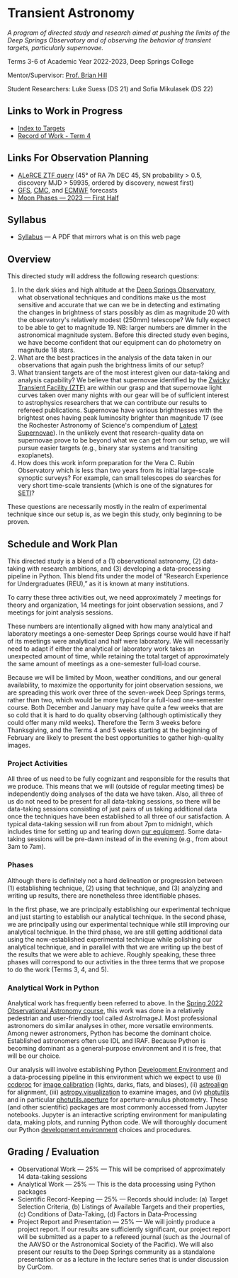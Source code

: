 # Transient Astronomy

*A program of directed study and research aimed at pushing the limits of the Deep Springs Observatory and of observing the behavior of transient targets, particularly supernovae.*

Terms 3-6 of Academic Year 2022-2023, Deep Springs College

Mentor/Supervisor: [Prof. Brian Hill](../index.html)

Student Researchers: Luke Suess (DS 21) and Sofia Mikulasek (DS 22)

## Links to Work in Progress

* [Index to Targets](./targets/index.html)
* [Record of Work - Term 4](./record_of_work-term_4.html)

## Links For Observation Planning

* [ALeRCE ZTF query](https://alerce.online/?selectedClassifier=stamp_classifier&selectedClass=SN&probability=0.5&ndet=2&ndet=2797&ranking=1&firstmjd=59935&ra=105&dec=45&radius=162000&count=false&page=1&perPage=20) (45&deg; of RA 7h DEC 45, SN probability > 0.5, discovery MJD > 59935, ordered by discovery, newest first)
* [GFS](https://forecast.weather.gov/MapClick.php?w0=t&w3=sfcwind&w3u=1&w4=sky&w5=pop&w7=rain&w9=snow&w13u=0&w16u=1&w17u=1&AheadHour=0&Submit=Submit&FcstType=graphical&textField1=37.3717&textField2=-117.984&site=all&unit=0&dd=&bw=), [CMC](https://www.cleardarksky.com/c/DpSprObCAkey.html?1), and [ECMWF](https://www.yr.no/en/forecast/graph/2-5346035/United%20States/California/Inyo%20County/The%20Elephant) forecasts
* [Moon Phases &mdash; 2023 &mdash; First Half](./resources/MoonPhases-2023H1.png)

## Syllabus

* [Syllabus](./TransientAstronomySyllabus.pdf) &mdash; A PDF that mirrors what is on this web page

## Overview

This directed study will address the following research questions:

1. In the dark skies and high altitude at the [Deep Springs Observatory](../deep-springs-observatory/index.html), what observational techniques and conditions make us the most sensitive and accurate that we can we be in detecting and estimating the changes in brightness of stars possibly as dim as magnitude 20 with the observatory's relatively modest (250mm) telescope? We fully expect to be able to get to magnitude 19. NB: larger numbers are dimmer in the astronomical magnitude system. Before this directed study even begins, we have become confident that our equipment can do photometry on magnitude 18 stars.
2. What are the best practices in the analysis of the data taken in our observations that again push the brightness limits of our setup?
3. What transient targets are of the most interest given our data-taking and analysis capability? We believe that supernovae identified by the [Zwicky Transient Facility (ZTF)](https://www.ztf.caltech.edu) are within our grasp and that supernovae light curves taken over many nights with our gear will be of sufficient interest to astrophysics researchers that we can contribute our results to refereed publications. Supernovae have various brightnesses with the brightest ones having peak luminosity brighter than magnitude 17 (see the Rochester Astronomy of Science's compendium of [Latest Supernovae](https://www.rochesterastronomy.org/supernova.html)). In the unlikely event that research-quality data on supernovae prove to be beyond what we can get from our setup, we will pursue easier targets (e.g., binary star systems and transiting exoplanets).
4. How does this work inform preparation for the Vera C. Rubin Observatory which is less than two years from its initial large-scale synoptic surveys? For example, can small telescopes do searches for very short time-scale transients (which is one of the signatures for [SETI](https://jradavenport.github.io/seti_with_lsst2023/)?

These questions are necessarily mostly in the realm of experimental technique since our setup is, as we begin this study, only beginning to be proven.

## Schedule and Work Plan

This directed study is a blend of a (1) observational astronomy, (2) data-taking with research ambitions, and (3) developing a data-processing pipeline in Python. This blend fits under the model of &ldquo;Research Experience for Undergraduates (REU),&rdquo; as it is known at many institutions.

To carry these three activities out, we need approximately 7 meetings for theory and organization, 14 meetings for joint observation sessions, and 7 meetings for joint analysis sessions.

These numbers are intentionally aligned with how many analytical and laboratory meetings a one-semester Deep Springs course would have if half of its meetings were analytical and half were laboratory. We will necessarily need to adapt if either the analytical or laboratory work takes an unexpected amount of time, while retaining the total target of approximately the same amount of meetings as a one-semester full-load course.

Because we will be limited by Moon, weather conditions, and our general availability, to maximize the opportunity for joint observation sessions, we are spreading this work over three of the seven-week Deep Springs terms, rather than two, which would be more typical for a full-load one-semester course. Both December and January may have quite a few weeks that are so cold that it is hard to do quality observing (although optimistically they could offer many mild weeks). Therefore the Term 3 weeks before Thanksgiving, and the Terms 4 and 5 weeks starting at the beginning of February are likely to present the best opportunities to gather high-quality images.

### Project Activities

All three of us need to be fully cognizant and responsible for the results that we produce. This means that we will (outside of regular meeting times) be independently doing analyses of the data we have taken. Also, all three of us do not need to be present for all data-taking sessions, so there will be data-taking sessions consisting of just pairs of us taking additional data once the techniques have been established to all three of our satisfaction. A typical data-taking session will run from about 7pm to midnight, which includes time for setting up and tearing down [our equipment](./equipment/index.html). Some data-taking sessions will be pre-dawn instead of in the evening (e.g., from about 3am to 7am).

### Phases

Although there is definitely not a hard delineation or progression between (1) establishing technique, (2) using that technique, and (3) analyzing and writing up results, there are nonetheless three identifiable phases.

In the first phase, we are principally establishing our experimental technique and just starting to establish our analytical technique. In the second phase, we are principally using our experimental technique while still improving our analytical technique. In the third phase, we are still getting additional data using the now-established experimental technique while polishing our analytical technique, and in parallel with that we are writing up the best of the results that we were able to achieve.
Roughly speaking, these three phases will correspond to our activities in the three terms that we propose to do the work (Terms 3, 4, and 5).

### Analytical Work in Python

Analytical work has frequently been referred to above. In the [Spring 2022 Observational Astronomy course](../observational-astronomy/index.html), this work was done in a relatively pedestrian and user-friendly tool called AstroImageJ. Most professional astronomers do similar analyses in other, more versatile environments. Among newer astronomers, Python has become the dominant choice. Established astronomers often use IDL and IRAF. Because Python is becoming dominant as a general-purpose environment and it is free, that will be our choice.

Our analysis will involve establishing Python [Development Environment](./software/development_environment.html) and a data-processing pipeline in this environment which we expect to use (i) [ccdproc](https://ccdproc.readthedocs.io/en/latest/) for [image calibration](./resources/ImageCalibration.pdf) (lights, darks, flats, and biases), (ii) [astroalign](https://astroalign.quatrope.org/en/latest/) for alignment, (iii) [astropy.visualization](https://docs.astropy.org/en/stable/visualization/index.html) to examine images, and (iv) [photutils](https://photutils.readthedocs.io/en/stable/getting_started.html) and in particular [photutils.aperture](https://photutils.readthedocs.io/en/stable/aperture.html) for aperture-annulus photometry. These (and other scientific) packages are most commonly accessed from Jupyter notebooks. Jupyter is an interactive scripting environment for manipulating data, making plots, and running Python code. We will thoroughly document our Python [development environment](./software/development_environment.html) choices and procedures.

## Grading / Evaluation

* Observational Work &mdash; 25% &mdash; This will be comprised of approximately 14 data-taking sessions
* Analytical Work &mdash; 25% &mdash; This is the data processing using Python packages
* Scientific Record-Keeping &mdash; 25% &mdash; Records should include: (a) Target Selection Criteria, (b) Listings of Available Targets and their properties, (c) Conditions of Data-Taking, (d) Factors in Data-Processing
* Project Report and Presentation &mdash; 25% &mdash; We will jointly produce a project report. If our results are sufficiently significant, our project report will be submitted as a paper to a refereed journal (such as the Journal of the AAVSO or the Astronomical Society of the Pacific). We will also present our results to the Deep Springs community as a standalone presentation or as a lecture in the lecture series that is under discussion by CurCom.
